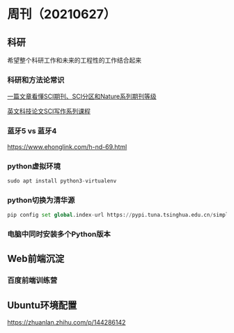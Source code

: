 # 周刊（20210627）

## 科研

希望整个科研工作和未来的工程性的工作结合起来

### 科研和方法论常识

[一篇文章看懂SCI期刊、SCI分区和Nature系列期刊等级](https://zhuanlan.zhihu.com/p/311934505)

[英文科技论文SCI写作系列课程](https://www.zhihu.com/column/c_1311643176793161728)


### 蓝牙5 vs 蓝牙4

https://www.ehonglink.com/h-nd-69.html

### python虚拟环境

```python
sudo apt install python3-virtualenv
```

### python切换为清华源

```python
pip config set global.index-url https://pypi.tuna.tsinghua.edu.cn/simple
```

### 电脑中同时安装多个Python版本




## Web前端沉淀

### 百度前端训练营

## Ubuntu环境配置

https://zhuanlan.zhihu.com/p/144286142
